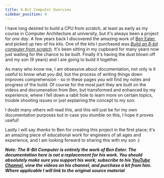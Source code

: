 ```yaml
---
title: 8-Bit Computer Overview
sidebar_position: 0
---
```

I have long desired to build a CPU from scratch, at least as early as my course in Computer Architecture at university, but it's always been a project for _one day_.  A few years back I discovered the amazing work of [Ben Eater](https://eater.net), and picked up two of his kits. One of the kits I purchased was [_Build an 8-bit computer from scratch_](https://eater.net/8bit). It's been sitting in my cupboard for many years now just waiting for the chance to be built. Finally it's having the dust blown off and my son (9 years) and I are going to build it together.

As many who know me, I am obsessive about documentation, not only is it useful to know what you did, but the process of writing things down improves comprehension - so in these pages you will find my notes and progress of the build. Of course for the most part they are built on the videos and documenation from Ben, but transformed and enhanced by my experience, where I fell down a rabit hole to learn more on certain topics, trouble shooting issues or just explaining the concept to my son. 

I doubt many others will read this, and this will just be for my own documentation purposes but in case you stumble on this, I hope it proves useful!

Lastly I will say _thanks_ to Ben for creating this project in the first place; it's an amazing piece of educational work for engineers of all ages and experience, and I am looking forward to sharing this with my son :)

__*Note: The 8-Bit Computer is entirely the work of Ben Eater. The documentation here is not a replacement for his work. You should absolutely make sure you support his work; subscribe to his [YouTube Channel](https://www.youtube.com/c/BenEater), view the videos on his channel, and purchase a kit from him. Where applicable I will link to the original source material*__